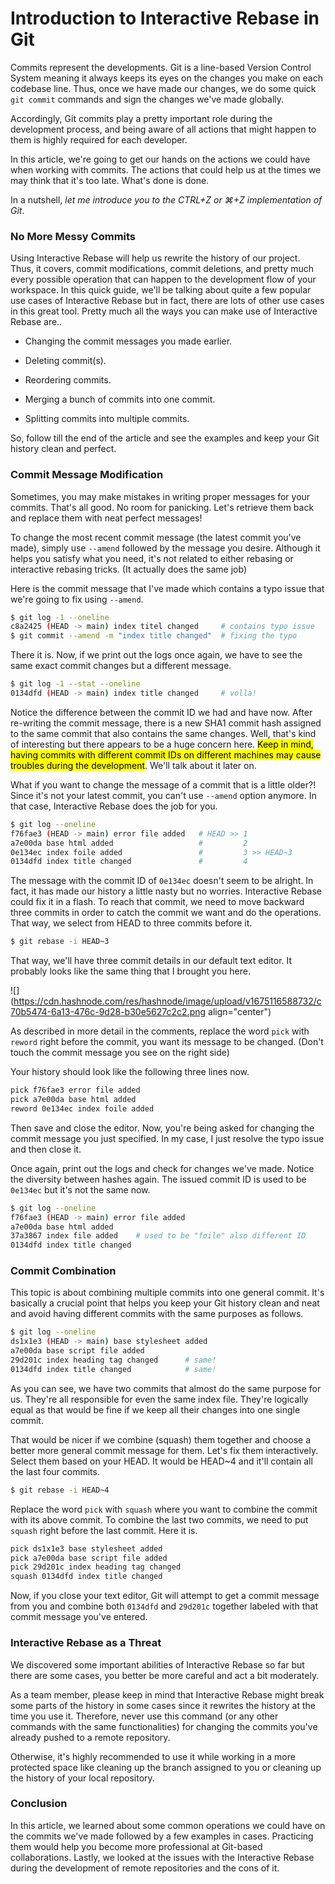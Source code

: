 # Introduction to Interactive Rebase in Git

Commits represent the developments. Git is a line-based Version Control System meaning it always keeps its eyes on the changes you make on each codebase line. Thus, once we have made our changes, we do some quick `git commit` commands and sign the changes we've made globally.

Accordingly, Git commits play a pretty important role during the development process, and being aware of all actions that might happen to them is highly required for each developer.

In this article, we're going to get our hands on the actions we could have when working with commits. The actions that could help us at the times we may think that it's too late. What's done is done.

In a nutshell, *let me introduce you to the CTRL+Z or ⌘+Z implementation of Git*.

### No More Messy Commits

Using Interactive Rebase will help us rewrite the history of our project. Thus, it covers, commit modifications, commit deletions, and pretty much every possible operation that can happen to the development flow of your workspace. In this quick guide, we'll be talking about quite a few popular use cases of Interactive Rebase but in fact, there are lots of other use cases in this great tool. Pretty much all the ways you can make use of Interactive Rebase are..

* Changing the commit messages you made earlier.
    
* Deleting commit(s).
    
* Reordering commits.
    
* Merging a bunch of commits into one commit.
    
* Splitting commits into multiple commits.
    

So, follow till the end of the article and see the examples and keep your Git history clean and perfect.

### Commit Message Modification

Sometimes, you may make mistakes in writing proper messages for your commits. That's all good. No room for panicking. Let's retrieve them back and replace them with neat perfect messages!

To change the most recent commit message (the latest commit you've made), simply use `--amend` followed by the message you desire. Although it helps you satisfy what you need, it's not related to either rebasing or interactive rebasing tricks. (It actually does the same job)

Here is the commit message that I've made which contains a typo issue that we're going to fix using `--amend`.

```bash
$ git log -1 --oneline
c8a2425 (HEAD -> main) index titel changed     # contains typo issue
$ git commit --amend -m "index title changed"  # fixing the typo
```

There it is. Now, if we print out the logs once again, we have to see the same exact commit changes but a different message.

```bash
$ git log -1 --stat --oneline
0134dfd (HEAD -> main) index title changed     # volla!
```

Notice the difference between the commit ID we had and have now. After re-writing the commit message, there is a new SHA1 commit hash assigned to the same commit that also contains the same changes. Well, that's kind of interesting but there appears to be a huge concern here. <mark>Keep in mind, having commits with different commit IDs on different machines may cause troubles during the development</mark>. We'll talk about it later on.

What if you want to change the message of a commit that is a little older?! Since it's not your latest commit, you can't use `--amend` option anymore. In that case, Interactive Rebase does the job for you.

```bash
$ git log --oneline
f76fae3 (HEAD -> main) error file added   # HEAD >> 1
a7e00da base html added                   #         2
0e134ec index foile added                 #         3 >> HEAD~3
0134dfd index title changed               #         4
```

The message with the commit ID of `0e134ec` doesn't seem to be alright. In fact, it has made our history a little nasty but no worries. Interactive Rebase could fix it in a flash. To reach that commit, we need to move backward three commits in order to catch the commit we want and do the operations. That way, we select from HEAD to three commits before it.

```bash
$ git rebase -i HEAD~3
```

That way, we'll have three commit details in our default text editor. It probably looks like the same thing that I brought you here.

![](https://cdn.hashnode.com/res/hashnode/image/upload/v1675116588732/c70b5474-6a13-476c-9d28-b30e5627c2c2.png align="center")

As described in more detail in the comments, replace the word `pick` with `reword` right before the commit, you want its message to be changed. (Don't touch the commit message you see on the right side)

Your history should look like the following three lines now.

```bash
pick f76fae3 error file added
pick a7e00da base html added
reword 0e134ec index foile added
```

Then save and close the editor. Now, you're being asked for changing the commit message you just specified. In my case, I just resolve the typo issue and then close it.

Once again, print out the logs and check for changes we've made. Notice the diversity between hashes again. The issued commit ID is used to be `0e134ec` but it's not the same now.

```bash
$ git log --oneline
f76fae3 (HEAD -> main) error file added
a7e00da base html added
37a3867 index file added    # used to be "foile" also different ID
0134dfd index title changed
```

### Commit Combination

This topic is about combining multiple commits into one general commit. It's basically a crucial point that helps you keep your Git history clean and neat and avoid having different commits with the same purposes as follows.

```bash
$ git log --oneline
ds1x1e3 (HEAD -> main) base stylesheet added
a7e00da base script file added
29d201c index heading tag changed      # same!
0134dfd index title changed            # same!
```

As you can see, we have two commits that almost do the same purpose for us. They're all responsible for even the same index file. They're logically equal as that would be fine if we keep all their changes into one single commit.

That would be nicer if we combine (squash) them together and choose a better more general commit message for them. Let's fix them interactively. Select them based on your HEAD. It would be HEAD~4 and it'll contain all the last four commits.

```bash
$ git rebase -i HEAD~4
```

Replace the word `pick` with `squash` where you want to combine the commit with its above commit. To combine the last two commits, we need to put `squash` right before the last commit. Here it is.

```bash
pick ds1x1e3 base stylesheet added
pick a7e00da base script file added
pick 29d201c index heading tag changed
squash 0134dfd index title changed
```

Now, if you close your text editor, Git will attempt to get a commit message from you and combine both `0134dfd` and `29d201c` together labeled with that commit message you've entered.

### Interactive Rebase as a Threat

We discovered some important abilities of Interactive Rebase so far but there are some cases, you better be more careful and act a bit moderately.

As a team member, please keep in mind that Interactive Rebase might break some parts of the history in some cases since it rewrites the history at the time you use it. Therefore, never use this command (or any other commands with the same functionalities) for changing the commits you've already pushed to a remote repository.

Otherwise, it's highly recommended to use it while working in a more protected space like cleaning up the branch assigned to you or cleaning up the history of your local repository.

### Conclusion

In this article, we learned about some common operations we could have on the commits we've made followed by a few examples in cases. Practicing them would help you become more professional at Git-based collaborations. Lastly, we looked at the issues with the Interactive Rebase during the development of remote repositories and the cons of it.